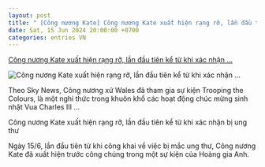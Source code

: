 ```yaml
---
layout: post
title: " [Công nương Kate] Công nương Kate xuất hiện rạng rỡ, lần đầu tiên kể từ khi xác nhận ..."
date: Sat, 15 Jun 2024 20:00:00 +0700
categories: entries VN
---
```

[Công nương Kate xuất hiện rạng rỡ, lần đầu tiên kể từ khi xác nhận ...](https://vietnamnet.vn/cong-nuong-kate-xuat-hien-rang-ro-lan-dau-tien-ke-tu-khi-xac-nhan-bi-ung-thu-2291958.html)

![Công nương Kate xuất hiện rạng rỡ, lần đầu tiên kể từ khi xác nhận ...](https://static-images.vnncdn.net/vps_images_publish/000001/000003/2024/6/15/cong-nuong-kate-xuat-hien-rang-ro-lan-dau-tien-ke-tu-khi-xac-nhan-bi-ung-thu-2145.jpg?width=0&s=n9B4jn5IiI2OZ60kCvx0cA)

Theo Sky News, Công nương xứ Wales đã tham gia sự kiện Trooping the Colours, là một nghi thức trong khuôn khổ các hoạt động chúc mừng sinh nhật Vua Charles III ...

Công nương Kate xuất hiện rạng rỡ, lần đầu tiên kể từ khi xác nhận bị ung thư

Ngày 15/6, lần đầu tiên từ khi công khai về việc bị mắc ung thư, Công nương Kate đã xuất hiện trước công chúng trong một sự kiện của Hoàng gia Anh.

